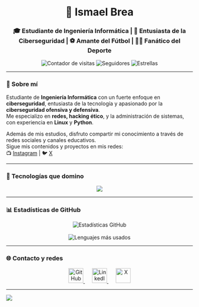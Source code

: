 <h1 align="center">🐧 Ismael Brea</h1>
<h3 align="center">🎓 Estudiante de Ingeniería Informática | 🔐 Entusiasta de la Ciberseguridad | ⚽ Amante del Fútbol | 🏋️‍♂️ Fanático del Deporte</h3>

<p align="center">
  <img src="https://komarev.com/ghpvc/?username=IsmaelBrea&label=Visitas+al+perfil&color=f0db4f&style=flat-square" alt="Contador de visitas"/>
  <img src="https://img.shields.io/github/followers/IsmaelBrea?label=Seguidores&style=flat-square&color=f0db4f" alt="Seguidores"/>
  <img src="https://img.shields.io/github/stars/IsmaelBrea?label=Estrellas&style=flat-square&color=f0db4f" alt="Estrellas"/>
</p>

---

### 🧠 Sobre mí

Estudiante de **Ingeniería Informática** con un fuerte enfoque en **ciberseguridad**, entusiasta de la tecnología y apasionado por la **ciberseguridad ofensiva y defensiva**.  
Me especializo en **redes, hacking ético**, y la administración de sistemas, con experiencia en **Linux** y **Python**.

Además de mis estudios, disfruto compartir mi conocimiento a través de redes sociales y canales educativos.  
Sigue mis contenidos y proyectos en mis redes:  
📺 [Instagram](https://instagram.com/ismabrea_) | 🐦 [X](https://x.com/ismabrea)

---

### 🔧 Tecnologías que domino

<p align="center">
  <img src="https://skillicons.dev/icons?i=c,ocaml,java,aws,flutter,oracle,apache,powershell,python,git,packettracer,sql" />
</p>

---

### 📊 Estadísticas de GitHub

<p align="center">
  <img src="https://github-readme-stats.vercel.app/api?username=IsmaelBrea&show_icons=true&theme=dark&locale=es&title_color=f0db4f&text_color=ffffff&icon_color=f0db4f&border_radius=10" alt="Estadísticas GitHub" />
  <br/><br/>
  <img src="https://github-readme-stats.vercel.app/api/top-langs/?username=IsmaelBrea&layout=compact&theme=dark&locale=es&title_color=f0db4f&text_color=ffffff" alt="Lenguajes más usados"/>
</p>

---

### 🌐 Contacto y redes

<p align="center">
  <a href="https://github.com/IsmaelBrea" target="_blank" title="GitHub">
    <img src="https://img.icons8.com/ios-glyphs/50/f0db4f/github.png" width="40" height="40" alt="GitHub"/>
  </a>
  &nbsp;&nbsp;&nbsp;&nbsp;
  <a href="https://www.linkedin.com/in/ismael-brea-a05761312?utm_source=share&utm_campaign=share_via&utm_content=profile&utm_medium=android_app" target="_blank" title="LinkedIn">
    <img src="https://img.icons8.com/ios-filled/50/f0db4f/linkedin.png" width="40" height="40" alt="LinkedIn"/>
  </a>
  &nbsp;&nbsp;&nbsp;&nbsp;
  <a href="https://x.com/ismabrea" target="_blank" title="X">
    <img src="https://img.icons8.com/ios-filled/50/f0db4f/x.png" width="40" height="40" alt="X"/>
  </a>
</p>

---

[![](https://visitcount.itsvg.in/api?id=IsmaelBrea&icon=0&color=0)](https://visitcount.itsvg.in)

